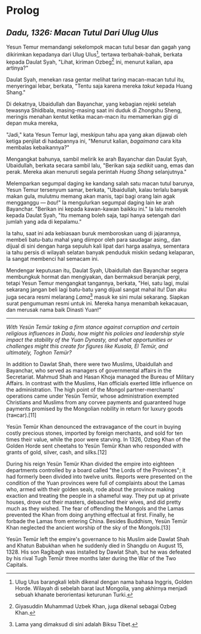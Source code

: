 # Prolog
## *Dadu, 1326: Macan Tutul Dari Ulug Ulus*

Yesun Temur memandangi sekelompok macan tutul besar dan gagah yang dikirimkan kepadanya dari Ulug Ulus[^ulug-ulus], tertawa terbahak-bahak, berkata kepada Daulat Syah, "Lihat, kiriman Ozbeg[^ozbeg] ini, menurut kalian, apa artinya?"

Daulat Syah, menekan rasa gentar melihat taring macan-macan tutul itu, menyeringai lebar, berkata, "Tentu saja karena mereka *takut* kepada Huang Shang."

Di dekatnya, Ubaidullah dan Bayanchar, yang kebagian rejeki setelah tewasnya Shidibala, masing-masing saat ini duduk di Zhongshu Sheng, meringis menahan kentut ketika macan-macn itu memamerkan gigi di depan muka mereka,

[^ulug-ulus]: Ulug Ulus barangkali lebih dikenal dengan nama bahasa Inggris, Golden Horde. Wilayah di sebelah barat laut Mongolia, yang akhirnya menjadi sebuah khanate berorientasi keturunan Turki.

[^ozbeg]: Giyasuddin Muhammad Uzbek Khan, juga dikenal sebagai Ozbeg Khan.

"Jadi," kata Yesun Temur lagi, meskipun tahu apa yang akan dijawab oleh ketiga penjilat di hadapannya ini, "Menurut kalian, *bagaimana* cara kita membalas kebaikannya?"

Mengangkat bahunya, sambil melirik ke arah Bayanchar dan Daulat Syah, Ubaidullah, berkata secara sambil lalu, "Berikan saja *sedikit* uang, emas dan perak. Mereka akan menuruti segala perintah *Huang Shang* selanjutnya."

Melemparkan segumpal daging ke kandang salah satu macan tutul barunya, Yesun Temur tersenyum samar, berkata, "Ubaidullah, kalau terlalu banyak makan gula, mulutmu memang akan manis, tapi bagi orang lain agak mengganggu — *bau*!" Ia mengulurkan segumpal daging lain ke arah Bayanchar. "Berikan ini kepada kawan-kawan baikku ini." Ia lalu menoleh kepada Daulat Syah, "Itu memang boleh saja, tapi hanya setengah dari jumlah yang ada di kepalamu."

Ia tahu, saat ini ada kebiasaan buruk memboroskan uang di jajarannya, membeli batu-batu mahal yang diimpor oleh para saudagar asing,, dan dijual di sini dengan harga sepuluh kali lipat dari harga asalnya, sementara ia tahu persis di wilayah selatan banyak penduduk miskin sedang kelaparan, Ia sangat membenci hal semacam ini.

Mendengar keputusan itu, Daulat Syah, Ubaidullah dan Bayanchar segera membungkuk hormat dan mengiyakan, dan bermaksud beranjak pergi, tetapi Yesun Temur mengangkat tangannya, berkata, "Hei, satu lagi, mulai sekarang jangan beli lagi batu-batu yang dijual sangat mahal itu! Dan aku juga secara resmi melarang *Lama*[^lama] masuk ke sini mulai sekarang. Siapkan surat pengumuman resmi untuk ini. Mereka hanya menambah kekacauan, dan merusak nama baik Dinasti Yuan!"

[^lama]: Lama yang dimaksud di sini adalah Biksu Tibet.

---

*With Yesün Temür taking a firm stance against corruption and certain religious influences in Dadu, how might his policies and leadership style impact the stability of the Yuan Dynasty, and what opportunities or challenges might this create for figures like Kusala, El Temür, and ultimately, Toghon Temür?*



In addition to Dawlat Shah, there were two Muslims, Ubaidullah and Bayanchar, who served as managers of governmental affairs in the Secretariat. Mahmud Shah and Hasan Khoja managed the Bureau of Military Affairs. In contrast with the Muslims, Han officials exerted little influence on the administration. The high point of the Mongol partner-merchants' operations came under Yesün Temür, whose administration exempted Christians and Muslims from any corvee payments and guaranteed huge payments promised by the Mongolian nobility in return for luxury goods (тансаг).[11]

Yesün Temür Khan denounced the extravagance of the court in buying costly precious stones, imported by foreign merchants, and sold for ten times their value, while the poor were starving. In 1326, Ozbeg Khan of the Golden Horde sent cheetahs to Yesün Temür Khan who responded with grants of gold, silver, cash, and silks.[12]

During his reign Yesün Temür Khan divided the empire into eighteen departments controlled by a board called "the Lords of the Provinces"; it had formerly been divided into twelve units. Reports were presented on the condition of the Yuan provinces were full of complaints about the Lamas who, armed with their golden seals, rode about the province making exaction and treating the people in a shameful way. They put up at private houses, drove out their masters, debauched their wives, and did pretty much as they wished. The fear of offending the Mongols and the Lamas prevented the Khan from doing anything effectual at first. Finally, he forbade the Lamas from entering China. Besides Buddhism, Yesün Temür Khan neglected the ancient worship of the sky of the Mongols.[13]

Yesün Temür left the empire's governance to his Muslim aide Dawlat Shah and Khatun Babukhan when he suddenly died in Shangdu on August 15, 1328. His son Ragibagh was installed by Dawlat Shah, but he was defeated by his rival Tugh Temür three months later during the War of the Two Capitals.

